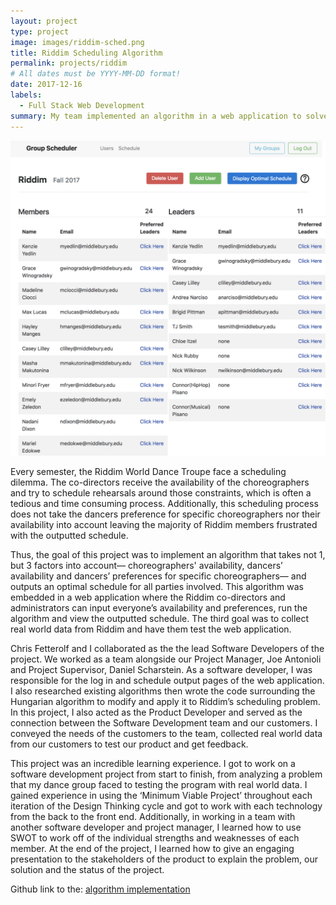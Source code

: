 ```yaml
---
layout: project
type: project
image: images/riddim-sched.png
title: Riddim Scheduling Algorithm
permalink: projects/riddim
# All dates must be YYYY-MM-DD format!
date: 2017-12-16
labels:
  - Full Stack Web Development
summary: My team implemented an algorithm in a web application to solve Riddim's scheduling problem.
---
```


<div class="ui small rounded images">
  <img class="ui image large" src="../images/riddim-sched.png">
</div>


Every semester, the Riddim World Dance Troupe face a scheduling dilemma. The co-directors receive the availability of the choreographers and try to schedule rehearsals around those constraints, which is often a tedious and time consuming process. Additionally, this scheduling process does not take the dancers preference for specific choreographers nor their availability into account leaving the majority of Riddim members frustrated with the outputted schedule. 

Thus, the goal of this project was to implement an algorithm that takes not 1, but 3 factors into account— choreographers' availability, dancers’ availability and dancers’ preferences for specific choreographers— and outputs an optimal schedule for all parties involved. This algorithm was embedded in a web application where the Riddim co-directors and administrators can input everyone’s availability and preferences, run the algorithm and view the outputted schedule. The third goal was to collect real world data from Riddim and have them test the web application. 

Chris Fetterolf and I collaborated as the the lead Software Developers of the project. We worked as a team alongside our Project Manager, Joe Antonioli and Project Supervisor, Daniel Scharstein. As a software developer, I was responsible for the log in and schedule output pages of the web application. I also researched existing algorithms then wrote the code surrounding the Hungarian algorithm to modify and apply it to Riddim’s scheduling problem. In this project, I also acted as the Product Developer and served as the connection between the Software Development team and our customers. I conveyed the needs of the customers to the team, collected real world data from our customers to test our product and get feedback.

This project was an incredible learning experience. I got to work on a software development project from start to finish, from analyzing a problem that my dance group faced to testing the program with real world data. I gained experience in using the ‘Minimum Viable Project’ throughout each iteration of the Design Thinking cycle and got to work with each technology from the back to the front end. Additionally, in working in a team with another software developer and project manager, I learned how to use SWOT to work off of the individual strengths and weaknesses of each member. At the end of the project, I learned how to give an engaging presentation to the stakeholders of the product to explain the problem, our solution and the status of the project. 

Github link to the: <a href="https://github.com/cfetterolf/CS500/blob/master/python-getting-started/schedule/algorithm.py"><i class="large github icon"></i>algorithm implementation</a>

